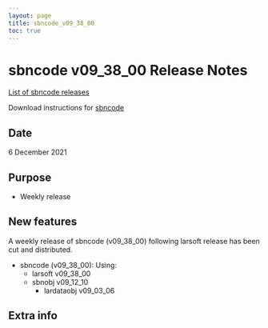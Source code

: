 ```yaml
---
layout: page
title: sbncode_v09_38_00
toc: true
---
```


sbncode v09_38_00 Release Notes
=======================================================================================

[List of sbncode releases](https://github.com/SBNSoftware/SBNSoftware.github.io/tree/master/AnalysisInfrastructure/Releases)

Download instructions for [sbncode]()

Date
---------------------------------------------------
6 December 2021

Purpose
---------------------------------------------------
* Weekly release

New features
---------------------------------------------------
A weekly release of sbncode (v09_38_00) following larsoft release has been cut and distributed.

* sbncode (v09_38_00):
  Using:
  * larsoft       v09_38_00
  * sbnobj        v09_12_10
      * lardataobj          v09_03_06


Extra info
---------------------------------------------------
